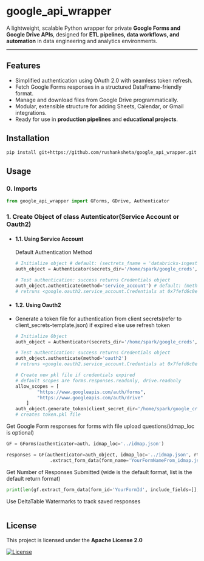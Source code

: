 # google_api_wrapper

A lightweight, scalable Python wrapper for private **Google Forms and Google Drive APIs**, designed for **ETL pipelines, data workflows, and automation** in data engineering and analytics environments.

---

## Features

- Simplified authentication using OAuth 2.0 with seamless token refresh.  
- Fetch Google Forms responses in a structured DataFrame-friendly format.  
- Manage and download files from Google Drive programmatically.  
- Modular, extensible structure for adding Sheets, Calendar, or Gmail integrations.  
- Ready for use in **production pipelines** and **educational projects**.


## Installation

```bash
pip install git+https://github.com/rushanksheta/google_api_wrapper.git
```

## Usage

### 0. Imports
```python
from google_api_wrapper import GForms, GDrive, Authenticator
```

### 1. Create Object of class Autenticator(Service Account or Oauth2)
- #### 1.1. Using Service Account
    Default Authentication Method 
    ```python
    # Initialize object # default: (sectrets_fname = 'databricks-ingestion-sa.json)'
    auth_object = Authenticator(secrets_dir='/home/spark/google_creds', secrets_fname='google-sa.json')
    
    # Test authentication: success returns Credentials object
    auth_object.authenticate(method='service_account') # default: (method='service_account')
    # retruns <google.oauth2.service_account.Credentials at 0x7fefd6c0e7b0>
    ```
- #### 1.2. Using Oauth2
- 
    Generate a token file for authentication from client secrets(refer to client_secrets-template.json) if expired else use refresh token
    ```python
    # Initialize Object
    auth_object = Authenticator(secrets_dir='/home/spark/google_creds', secrets_fname='token.pkl')
    
    # Test authentication: success returns Credentials object
    auth_object.authenticate(method='oauth2')
    # retruns <google.oauth2.service_account.Credentials at 0x7fefd6c0e7b0>
    
    # Create new pkl file if credentials expired
    # default scopes are forms.responses.readonly, drive.readonly
    allow_scopes = [
            "https://www.googleapis.com/auth/forms",
            "https://www.googleapis.com/auth/drive"
        ]
    auth_object.generate_token(client_secret_dir='/home/spark/google_creds', client_secret_fname='databricks-client-secret.json', SCOPES=allow_scopes)
    # creates token.pkl file
    ```

Get Google Form responses for forms with file upload questions(idmap_loc is optional)
``` python
GF = GForms(authenticator=auth, idmap_loc='../idmap.json')

responses = GF(authenticator=auth_object, idmap_loc='../idmap.json', rtype='pandas')\
                .extract_form_data(form_name='YourFormNameFrom_idmap.json')
```

Get Number of Responses Submitted (wide is the default format, list is the default return format)
``` python
print(len(gf.extract_form_data(form_id='YourFormId', include_fields=[], format='wide')))
```

Use DeltaTable Watermarks to track saved responses
``` python
```

## License 
This project is licensed under the **Apache License 2.0**

[![License](https://img.shields.io/badge/License-Apache_2.0-blue.svg)](LICENSE)
